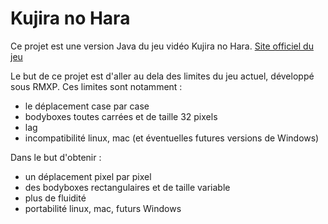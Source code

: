 # Kujira no Hara
Ce projet est une version Java du jeu vidéo Kujira no Hara.
[Site officiel du jeu](http://www.roiofthesuisse.byethost7.com/kujiranohara.php)

Le but de ce projet est d'aller au dela des limites du jeu actuel, développé sous RMXP. Ces limites sont notamment :
* le déplacement case par case
* bodyboxes toutes carrées et de taille 32 pixels
* lag
* incompatibilité linux, mac (et éventuelles futures versions de Windows)

Dans le but d'obtenir :
* un déplacement pixel par pixel
* des bodyboxes rectangulaires et de taille variable
* plus de fluidité
* portabilité linux, mac, futurs Windows
